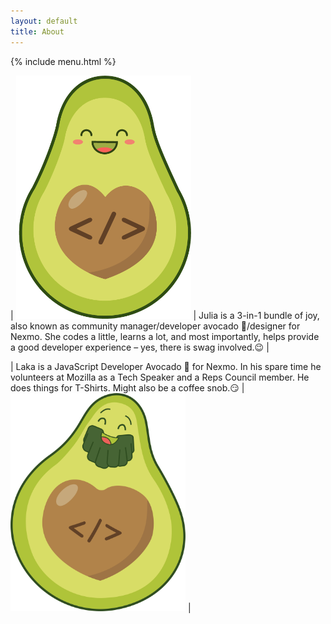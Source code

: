 ```yaml
---
layout: default
title: About
---
```

{% include menu.html %}

| <img src="/assets/img/julia.png" style="width: 280px;"> | Julia is a 3-in-1 bundle of joy, also known as community manager/developer avocado 🥑/designer for Nexmo. She codes a little, learns a lot, and most importantly, helps provide a good developer experience – yes, there is swag involved.😉 |

| Laka is a JavaScript Developer Avocado 🥑 for Nexmo. In his spare time he volunteers at Mozilla as a Tech Speaker and a Reps Council member. He does things for T-Shirts. Might also be a coffee snob.😏  | <img src="/assets/img/laka.png" style="width: 280px;"> |